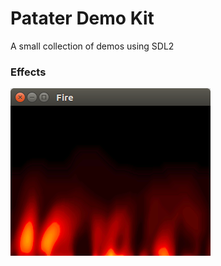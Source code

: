 # Patater Demo Kit

A small collection of demos using SDL2

### Effects

![Fire](images/Fire.png "Fire")
